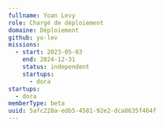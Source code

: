 ```yaml
---
fullname: Yoan Levy
role: Chargé de déploiement
domaine: Déploiement
github: yo-lev
missions:
  - start: 2023-05-03
    end: 2024-12-31
    status: independent
    startups:
      - dora
startups:
  - dora
memberType: beta
uuid: 5afc228a-edb5-4581-92e2-dca8635f464f
---
```

